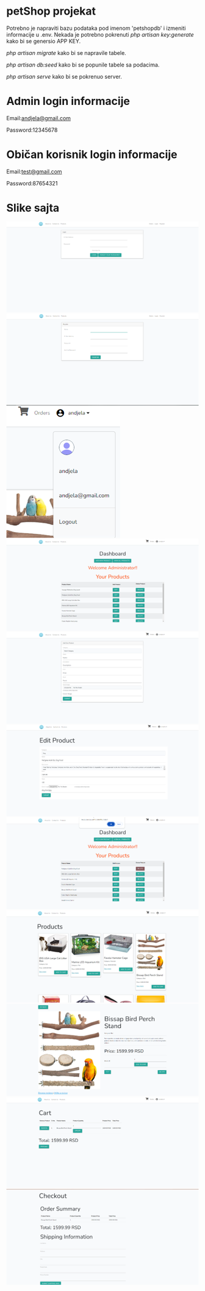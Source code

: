 # petShop projekat

Potrebno je napraviti bazu podataka pod imenom 'petshopdb' i izmeniti informacije u .env. Nekada je potrebno pokrenuti *php artisan key:generate* kako bi se genersio APP KEY.

*php artisan migrate* kako bi se napravile tabele.

*php artisan db:seed* kako bi se popunile tabele sa podacima.

*php artisan serve* kako bi se pokrenuo server.

# Admin login informacije
Email:andjela@gmail.com

Password:12345678

# Običan korisnik login informacije
Email:test@gmail.com

Password:87654321

# Slike sajta
![Login](screenshots/login.png)
![Register](screenshots/register.png)
![Logout](screenshots/logout.png)
![Admin Home](screenshots/admin%20home.png)
![Add Product](screenshots/add%20product.png)
![Edit Product](screenshots/edit%20product.png)
![Delete Product](screenshots/delete%20product.png)
![Products](screenshots/products.png)
![Product Show](screenshots/product%20show.png)
![Cart](screenshots/cart.png)
![Checkout](screenshots/checkout.png)
